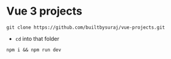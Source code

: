 # Vue 3 projects

```
git clone https://github.com/builtbysuraj/vue-projects.git
```
- `cd` into that folder
```
npm i && npm run dev
```
